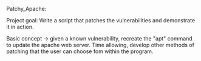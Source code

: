 Patchy_Apache:

Project goal: Write a script that patches the vulnerabilities and demonstrate it in action.

Basic concept -> given a known vulnerability, recreate the "apt" command to update the apache web server.
Time allowing, develop other methods of patching that the user can choose fom within the program. 

